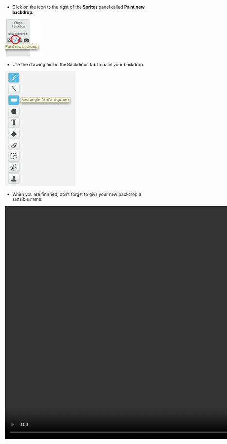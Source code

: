 + Click on the icon to the right of the **Sprites** panel called **Paint new backdrop**.

![paint new backdrop](images/paint_backdrop_icon.png)

+ Use the drawing tool in the Backdrops tab to paint your backdrop.

![drawing tools](images/paint_tools.png)

+ When you are finished, don’t forget to give your new backdrop a sensible name.

<video width="1024" height="768" controls>
<source src="images/scratch_paint_new_backdrop.webm" type="video/webm">
Your browser does not support WebM video, so try FireFox or Chrome.
</video>
